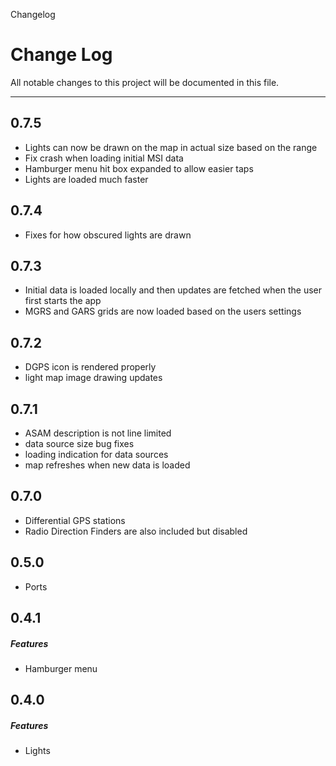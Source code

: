 Changelog

# Change Log
All notable changes to this project will be documented in this file.

---

## 0.7.5
  * Lights can now be drawn on the map in actual size based on the range
  * Fix crash when loading initial MSI data
  * Hamburger menu hit box expanded to allow easier taps
  * Lights are loaded much faster

## 0.7.4
  * Fixes for how obscured lights are drawn

## 0.7.3
  * Initial data is loaded locally and then updates are fetched when the user first starts the app
  * MGRS and GARS grids are now loaded based on the users settings

## 0.7.2
  * DGPS icon is rendered properly
  * light map image drawing updates

## 0.7.1
  * ASAM description is not line limited
  * data source size bug fixes
  * loading indication for data sources
  * map refreshes when new data is loaded

## 0.7.0
  * Differential GPS stations
  * Radio Direction Finders are also included but disabled

## 0.5.0
  * Ports

## 0.4.1

##### Features
  * Hamburger menu

## 0.4.0

##### Features
  * Lights
